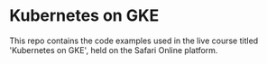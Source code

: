 # Kubernetes on GKE

This repo contains the code examples used in the live course 
titled 'Kubernetes on GKE', held on the Safari Online platform.

